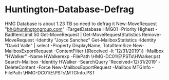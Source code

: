 # Huntington-Database-Defrag
HMG Database is about 1.23 TB so need to defrag it 
New-MoveRequest "bh@huntingtongroup.com" -TargetDatabase HMG01 -Priority Highest -BadItemLimit 50
Get-MoveRequest | Get-MoveRequestStatistics
Remove-MoveRequest -Identity "Joyce Sanchez"
Get-MailboxStatistics -Identity "David Valle" | select -Property DisplayName, TotalItemSize
New-MailboxExportRequest -ContentFilter {(Received -lt '12/31/2019')} -Mailbox "HWalker" -Name HWalkerexp -FilePath \\HMG-DC01\E\PSTs\HWalker.pst
Search-Mailbox -Identity HWalker -SearchQuery 'Received<12/31/2019' -DeleteContent -Force
New-MailboxExportRequest -Mailbox MTGInfo -FilePath \\HMG-DC01\E\PSTs\MTGInfo.PST
